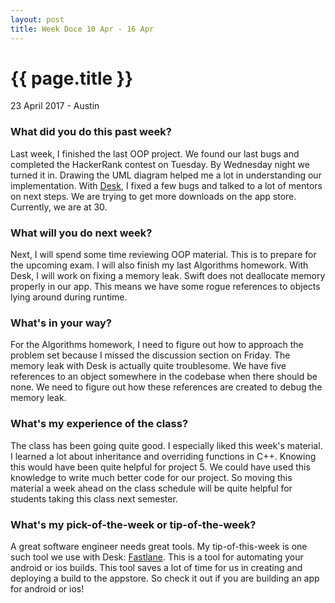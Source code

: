 ```yaml
---
layout: post
title: Week Doce 10 Apr - 16 Apr
---
```


{{ page.title }}
================

<p class="meta">23 April 2017 - Austin</p>

### What did you do this past week?
Last week, I finished the last OOP project. We found our last bugs and completed the HackerRank contest on Tuesday. By Wednesday night we turned it in. Drawing the UML diagram helped me a lot in understanding our implementation. With [Desk](http://www.desk.education), I fixed a few bugs and talked to a lot of mentors on next steps. We are trying to get more downloads on the app store. Currently, we are at 30.

### What will you do next week?
Next, I will spend some time reviewing OOP material. This is to prepare for the upcoming exam. I will also finish my last Algorithms homework. With Desk, I will work on fixing a memory leak. Swift does not deallocate memory properly in our app. This means we have some rogue references to objects lying around during runtime.

### What's in your way?
For the Algorithms homework, I need to figure out how to approach the problem set because I missed the discussion section on Friday. The memory leak with Desk is actually quite troublesome. We have five references to an object somewhere in the codebase when there should be none. We need to figure out how these references are created to debug the memory leak.

### What's my experience of the class?
The class has been going quite good. I especially liked this week's material. I learned a lot about inheritance and overriding functions in C++. Knowing this would have been quite helpful for project 5. We could have used this knowledge to write much better code for our project. So moving this material a week ahead on the class schedule will be quite helpful for students taking this class next semester.

### What's my pick-of-the-week or tip-of-the-week?
A great software engineer needs great tools. My tip-of-this-week is one such tool we use with Desk: [Fastlane](https://fastlane.tools/). This is a tool for automating your android or ios builds. This tool saves a lot of time for us in creating and deploying a build to the appstore. So check it out if you are building an app for android or ios!
